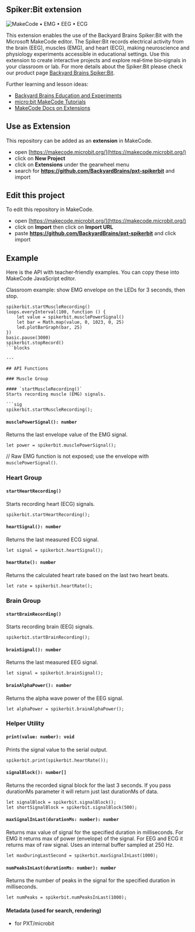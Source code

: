 

## Spiker:Bit extension 

![MakeCode](https://img.shields.io/badge/for%20PXT-micro:bit-blue) • EMG • EEG • ECG

This extension enables the use of the Backyard Brains Spiker:Bit with the Microsoft MakeCode editor.
The Spiker:Bit records electrical activity from the brain (EEG), muscles (EMG), and heart (ECG), making neuroscience and physiology experiments accessible in educational settings. Use this extension to create interactive projects and explore real‑time bio‑signals in your classroom or lab.
For more details about the Spiker:Bit please check our product page [Backyard Brains Spiker:Bit](https://backyardbrains.com/products/spiker-bit).

Further learning and lesson ideas:
- [Backyard Brains Education and Experiments](https://backyardbrains.com/experiments)
- [micro:bit MakeCode Tutorials](https://makecode.microbit.org/projects)
- [MakeCode Docs on Extensions](https://makecode.com/extensions)

## Use as Extension

This repository can be added as an **extension** in MakeCode.

* open [https://makecode.microbit.org/](https://makecode.microbit.org/)
* click on **New Project**
* click on **Extensions** under the gearwheel menu
* search for **https://github.com/BackyardBrains/pxt-spikerbit** and import

## Edit this project

To edit this repository in MakeCode.

* open [https://makecode.microbit.org/](https://makecode.microbit.org/)
* click on **Import** then click on **Import URL**
* paste **https://github.com/BackyardBrains/pxt-spikerbit** and click import

## Example

Here is the API with teacher‑friendly examples. You can copy these into MakeCode JavaScript editor.

Classroom example: show EMG envelope on the LEDs for 3 seconds, then stop.
```blocks
spikerbit.startMuscleRecording()
loops.everyInterval(100, function () {
    let value = spikerbit.musclePowerSignal()
    let bar = Math.map(value, 0, 1023, 0, 25)
    led.plotBarGraph(bar, 25)
})
basic.pause(3000)
spikerbit.stopRecord()
```blocks

---

## API Functions

### Muscle Group

#### `startMuscleRecording()`
Starts recording muscle (EMG) signals.

```sig
spikerbit.startMuscleRecording();
```

#### `musclePowerSignal(): number`
Returns the last envelope value of the EMG signal.

```sig
let power = spikerbit.musclePowerSignal();
```

// Raw EMG function is not exposed; use the envelope with `musclePowerSignal()`.

### Heart Group

#### `startHeartRecording()`
Starts recording heart (ECG) signals.

```sig
spikerbit.startHeartRecording();
```

#### `heartSignal(): number`
Returns the last measured ECG signal.

```sig
let signal = spikerbit.heartSignal();
```

#### `heartRate(): number`
Returns the calculated heart rate based on the last two heart beats.

```sig
let rate = spikerbit.heartRate();
```

### Brain Group

#### `startBrainRecording()`
Starts recording brain (EEG) signals.

```sig
spikerbit.startBrainRecording();
```

#### `brainSignal(): number`
Returns the last measured EEG signal.

```sig
let signal = spikerbit.brainSignal();
```

#### `brainAlphaPower(): number`
Returns the alpha wave power of the EEG signal.

```sig
let alphaPower = spikerbit.brainAlphaPower();
```

### Helper Utility

#### `print(value: number): void`
Prints the signal value to the serial output.

```sig
spikerbit.print(spikerbit.heartRate());
```

#### `signalBlock(): number[]`
Returns the recorded signal block for the last 3 seconds. If you pass durationMs parameter it will return just last durationMs of data.

```sig
let signalBlock = spikerbit.signalBlock();
let shortSignalBlock = spikerbit.signalBlock(500);
```

#### `maxSignalInLast(durationMs: number): number`
Returns max value of signal for the specified duration in milliseconds.
For EMG it returns max of power (envelope) of the signal. For EEG and ECG it returns max of raw signal. 
Uses an internal buffer sampled at 250 Hz. 

```sig
let maxDuringLastSecond = spikerbit.maxSignalInLast(1000);
```
#### `numPeaksInLast(durationMs: number): number`
Returns the number of peaks in the signal for the specified duration in milliseconds.

```sig
let numPeaks = spikerbit.numPeaksInLast(1000);
```
#### Metadata (used for search, rendering)

* for PXT/microbit
